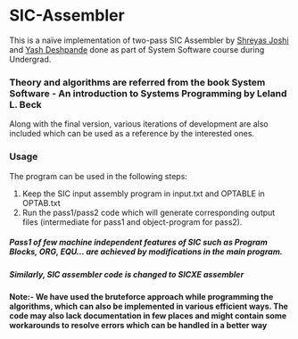 # SIC-Assembler
This is a naïve implementation of two-pass SIC Assembler by [Shreyas Joshi](https://github.com/shreyasjoshi1234) and [Yash Deshpande](https://github.com/chimms1) done as part of System Software course during Undergrad.

### Theory and algorithms are referred from the book System Software - An introduction to Systems Programming by Leland L. Beck

Along with the final version, various iterations of development are also included which can be used as a reference by the interested ones.

### Usage
The program can be used in the following steps:
1. Keep the SIC input assembly program in input.txt and OPTABLE in OPTAB.txt
2. Run the pass1/pass2 code which will generate corresponding output files (intermediate for pass1 and object-program for pass2).

##### Pass1 of few machine independent features of SIC such as Program Blocks, ORG, EQU... are achieved by modifications in the main program.
##### Similarly, SIC assembler code is changed to SICXE assembler

#### Note:- We have used the bruteforce approach while programming the algorithms, which can also be implemented in various efficient ways. The code may also lack documentation in few places and might contain some workarounds to resolve errors which can be handled in a better way
